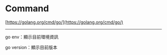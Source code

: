 # Command

[https://golang.org/cmd/go/](https://golang.org/cmd/go/)

---

go env：顯示目前環境資訊

go version：顯示目前版本

